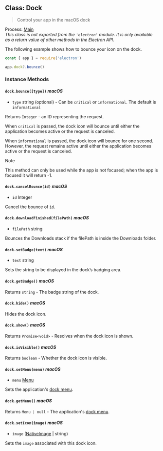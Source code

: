 ## Class: Dock

> Control your app in the macOS dock

Process: [Main](../glossary.md#main-process)<br />
_This class is not exported from the `'electron'` module. It is only available as a return value of other methods in the Electron API._

The following example shows how to bounce your icon on the dock.

```js
const { app } = require('electron')

app.dock?.bounce()
```

### Instance Methods

#### `dock.bounce([type])` _macOS_

* `type` string (optional) - Can be `critical` or `informational`. The default is
 `informational`

Returns `Integer` - an ID representing the request.

When `critical` is passed, the dock icon will bounce until either the
application becomes active or the request is canceled.

When `informational` is passed, the dock icon will bounce for one second.
However, the request remains active until either the application becomes active
or the request is canceled.

> [!NOTE]
> This method can only be used while the app is not focused; when the app is focused it will return -1.

#### `dock.cancelBounce(id)` _macOS_

* `id` Integer

Cancel the bounce of `id`.

#### `dock.downloadFinished(filePath)` _macOS_

* `filePath` string

Bounces the Downloads stack if the filePath is inside the Downloads folder.

#### `dock.setBadge(text)` _macOS_

* `text` string

Sets the string to be displayed in the dock’s badging area.

#### `dock.getBadge()` _macOS_

Returns `string` - The badge string of the dock.

#### `dock.hide()` _macOS_

Hides the dock icon.

#### `dock.show()` _macOS_

Returns `Promise<void>` - Resolves when the dock icon is shown.

#### `dock.isVisible()` _macOS_

Returns `boolean` - Whether the dock icon is visible.

#### `dock.setMenu(menu)` _macOS_

* `menu` [Menu](menu.md)

Sets the application's [dock menu][dock-menu].

#### `dock.getMenu()` _macOS_

Returns `Menu | null` - The application's [dock menu][dock-menu].

#### `dock.setIcon(image)` _macOS_

* `image` ([NativeImage](native-image.md) | string)

Sets the `image` associated with this dock icon.

[dock-menu]: https://developer.apple.com/design/human-interface-guidelines/dock-menus
